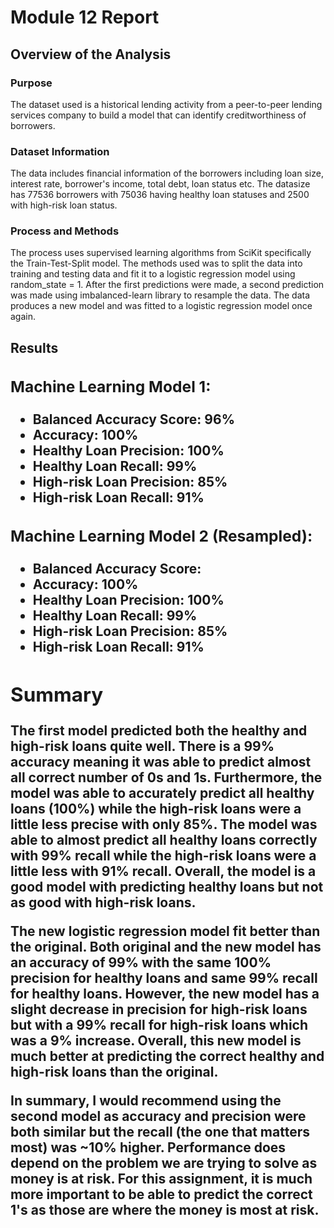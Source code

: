 <h1>Module 12 Report</h1>

<h2>Overview of the Analysis</h2>

<h3>Purpose</h3>
The dataset used is a historical lending activity from a peer-to-peer lending services company to build a model that can identify creditworthiness of borrowers. 

<h3>Dataset Information</h3>
The data includes financial information of the borrowers including loan size, interest rate, borrower's income, total debt, loan status etc. The datasize has 77536 borrowers with
75036 having healthy loan statuses and 2500 with high-risk loan status. 

<h3>Process and Methods</h3>
The process uses supervised learning algorithms from SciKit specifically the Train-Test-Split model. The methods used was to split the data into training and testing data and fit it to a logistic regression model using random_state = 1.
After the first predictions were made, a second prediction was made using imbalanced-learn library to resample the data. The data produces a new model and was fitted to a logistic regression model once again.

<h2>Results<h/2>

<h3>Machine Learning Model 1:</h3>

- Balanced Accuracy Score: 96%
- Accuracy: 100%
- Healthy Loan Precision: 100%
- Healthy Loan Recall: 99%
- High-risk Loan Precision: 85%
- High-risk Loan Recall: 91%



<h3>Machine Learning Model 2 (Resampled):</h3>

- Balanced Accuracy Score: 
- Accuracy: 100%
- Healthy Loan Precision: 100%
- Healthy Loan Recall: 99%
- High-risk Loan Precision: 85%
- High-risk Loan Recall: 91%



<h2>Summary</h2>


The first model predicted both the healthy and high-risk loans quite well. There is a 99% accuracy meaning it was able to predict almost all correct number of 0s and 1s. Furthermore, 
the model was able to accurately predict all healthy loans (100%) while the high-risk loans were a little less precise with only 85%. The model was able to almost predict all healthy loans correctly with 99% 
recall while the high-risk loans were a little less with 91% recall. Overall, the model is a good model with predicting healthy loans but not as good with high-risk loans.

The new logistic regression model fit better than the original. Both original and the new model has an accuracy of 99% with the same 100% precision for healthy loans and same 99% recall for healthy loans. 
However, the new model has a slight decrease in precision for high-risk loans but with a 99% recall for high-risk loans which was a 9% increase. Overall, this new model is much better at predicting the correct healthy and high-risk loans than the original.


In summary, I would recommend using the second model as accuracy and precision were both similar but the recall (the one that matters most) was ~10% higher. Performance does depend on the problem we are trying to solve as money is at risk. For this assignment,
it is much more important to be able to predict the correct 1's as those are where the money is most at risk.